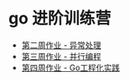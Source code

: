 # go 进阶训练营

- [第二周作业 - 异常处理](https://github.com/webmin7761/go-school/tree/master/homework/error)
- [第三周作业 - 并行编程](https://github.com/webmin7761/go-school/tree/master/homework/concurrency)
- [第四周作业 - Go工程化实践](https://github.com/webmin7761/go-school/tree/master/homework/engineering)
